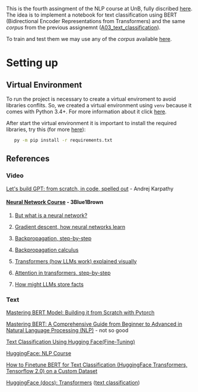 This is the fourth assingment of the NLP course at UnB, fully discribed [here](https://github.com/thiagodepaulo/nlp/blob/main/aula_10/exercicio10.md). The idea is to implement a notebook for text classification using BERT (Bidirectional Encoder Representations from Transformers) and the same _corpus_ from the previous assignemnt ([A03_text_classification](https://github.com/rubensmchaves/unb/tree/main/nlp/A03_text_classifier)).

To train and test them we may use any of the _corpus_ available [here](https://github.com/ragero/text-collections/tree/master/complete_texts_csvs).

# Setting up

## Virtual Environment

To run the project is necessary to create a virtual enviroment to avoid libraries conflits. So, we created a virtual environment using `venv` because it comes with Python 3.4+. For more information about it click [here](https://python.land/virtual-environments/virtualenv).

After start the virtual environment it is important to install the required libraries, try this (for more [here](https://www.geeksforgeeks.org/install-packages-using-pip-with-requirements-txt-file-in-python/)): 
```bash
   py -m pip install -r requirements.txt
```

## References

### Video

[Let's build GPT: from scratch, in code, spelled out](https://www.youtube.com/watch?v=kCc8FmEb1nY) - Andrej Karpathy

#### [Neural Network Course](https://www.youtube.com/playlist?list=PLZHQObOWTQDNU6R1_67000Dx_ZCJB-3pi) - 3Blue1Brown

1. [But what is a neural network?](https://www.youtube.com/watch?v=aircAruvnKk)

2. [Gradient descent, how neural networks learn](https://www.youtube.com/watch?v=IHZwWFHWa-w)

3. [Backpropagation, step-by-step](https://www.youtube.com/watch?v=Ilg3gGewQ5U)

4. [Backpropagation calculus](https://www.youtube.com/watch?v=tIeHLnjs5U8)

5. [Transformers (how LLMs work) explained visually](https://www.youtube.com/watch?v=wjZofJX0v4M)

6. [Attention in transformers, step-by-step](https://www.youtube.com/watch?v=eMlx5fFNoYc)

7. [How might LLMs store facts](https://www.youtube.com/watch?v=9-Jl0dxWQs8)
  

### Text
[Mastering BERT Model: Building it from Scratch with Pytorch](https://medium.com/data-and-beyond/complete-guide-to-building-bert-model-from-sratch-3e6562228891)

[Mastering BERT: A Comprehensive Guide from Beginner to Advanced in Natural Language Processing (NLP)](https://medium.com/@shaikhrayyan123/a-comprehensive-guide-to-understanding-bert-from-beginners-to-advanced-2379699e2b51) - not so good

[Text Classification Using Hugging Face(Fine-Tuning)](https://medium.com/@sandeep.ai/text-classification-using-hugging-face-fine-tuning-43c7416b049b) 

[HuggingFace: NLP Course](https://huggingface.co/learn/nlp-course/en/chapter0/1?fw=pt)

[How to Finetune BERT for Text Classification (HuggingFace Transformers, Tensorflow 2.0) on a Custom Dataset](https://victordibia.com/blog/text-classification-hf-tf2/)

[HuggingFace (docs): Transformers](https://huggingface.co/docs/transformers/index) ([text classification](https://huggingface.co/docs/transformers/tasks/sequence_classification))
